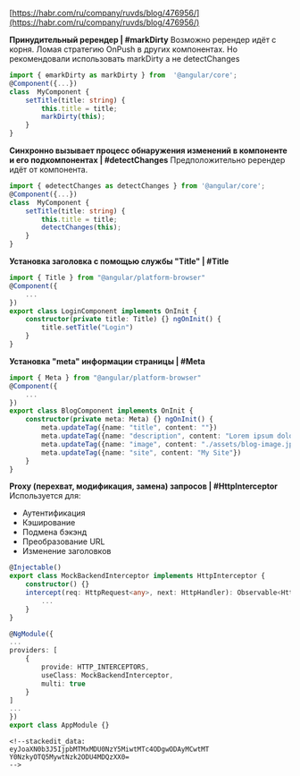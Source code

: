 [https://habr.com/ru/company/ruvds/blog/476956/](https://habr.com/ru/company/ruvds/blog/476956/)

**Принудительный ререндер | #markDirty**
Возможно ререндер идёт с корня. Ломая стратегию OnPush в других компонентах. Но рекомендовали использовать markDirty а не detectChanges
```ts
import { ɵmarkDirty as markDirty } from  '@angular/core';
@Component({...})
class  MyComponent {
	setTitle(title: string) {
		this.title = title;
		markDirty(this);
	}
}
```

**Cинхронно вызывает процесс обнаружения изменений в компоненте и его подкомпонентах  | #detectChanges**
Предположительно ререндер идёт от компонента.
```ts
import { ɵdetectChanges as detectChanges } from '@angular/core';
@Component({...})
class  MyComponent {
	setTitle(title: string) {
		this.title = title;
		detectChanges(this);
	}
}
```

**Установка заголовка с помощью службы "Title"  | #Title**
```ts
import { Title } from "@angular/platform-browser"
@Component({  
    ...  
})  
export class LoginComponent implements OnInit {  
    constructor(private title: Title) {} ngOnInit() {  
        title.setTitle("Login")  
    }  
}
```

**Установка "meta" информации страницы | #Meta**
```ts
import { Meta } from "@angular/platform-browser"
@Component({  
    ...  
})  
export class BlogComponent implements OnInit {  
    constructor(private meta: Meta) {} ngOnInit() {  
        meta.updateTag({name: "title", content: ""})  
        meta.updateTag({name: "description", content: "Lorem ipsum dolor"})  
        meta.updateTag({name: "image", content: "./assets/blog-image.jpg"})  
        meta.updateTag({name: "site", content: "My Site"})  
    }  
}
```

**Proxy (перехват, модификация, замена) запросов | #HttpInterceptor**
Используется для: 
-   Аутентификация
-   Кэширование
-   Подмена бэкэнд
-   Преобразование URL
-   Изменение заголовков
```ts
@Injectable()  
export class MockBackendInterceptor implements HttpInterceptor {  
    constructor() {} 
    intercept(req: HttpRequest<any>, next: HttpHandler): Observable<HttpEvent<any>> {  
        ...  
    }  
}
```
```ts
@NgModule({  
...  
providers: [  
	{  
		provide: HTTP_INTERCEPTORS,  
		useClass: MockBackendInterceptor,  
		multi: true  
	}  
]  
...  
})  
export class AppModule {}
```

```
<!--stackedit_data:
eyJoaXN0b3J5IjpbMTMxMDU0NzY5MiwtMTc4ODgwODAyMCwtMT
Y0NzkyOTQ5MywtNzk2ODU4MDQzXX0=
-->